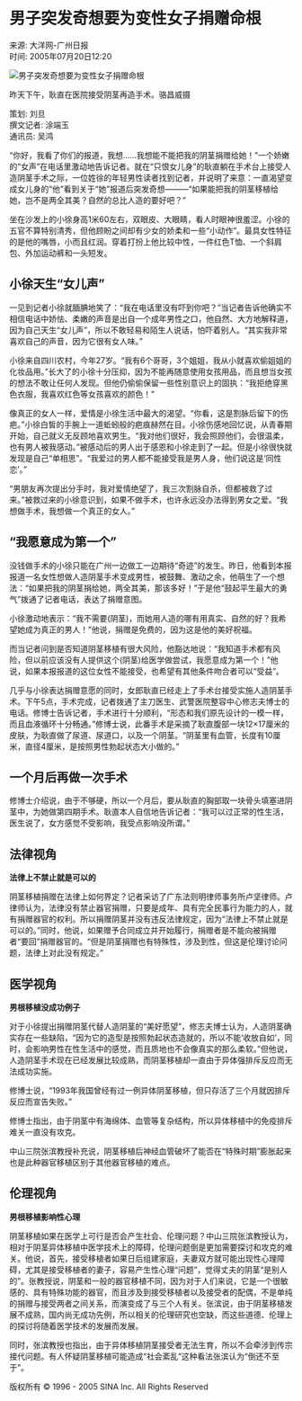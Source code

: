 # 男子突发奇想要为变性女子捐赠命根

来源: 大洋网-广州日报  
时间: 2005年07月20日12:20  

![男子突发奇想要为变性女子捐赠命根](http://image2.sina.com.cn/dy/s/p/2005-07-20/U626P1T1D7275507F21DT20050720122025.jpg)  

昨天下午，耿直在医院接受阴茎再造手术。骆昌威摄

策划: 刘旦  
撰文记者: 涂端玉  
通讯员: 吴鸿  

“你好，我看了你们的报道，我想……我想能不能把我的阴茎捐赠给她！”一个娇嫩的“女声”在电话里激动地告诉记者。就在“只恨女儿身”的耿直躺在手术台上接受人造阴茎手术之际，一位姓徐的年轻男性读者找到记者，并说明了来意：一直渴望变成女儿身的“他”看到关于“她”报道后突发奇想———“如果能把我的阴茎移植给她，岂不是两全其美？自然的总比人造的要好吧？”

坐在沙发上的小徐身高1米60左右，双眼皮、大眼睛，看人时眼神很羞涩。小徐的五官不算特别清秀，但他顾盼之间却有少女的娇柔和一些“小动作”。最具女性特征的是他的嘴唇，小而且红润。穿着打扮上他比较中性，一件红色T恤、一个斜肩包、外加运动裤和一头短发。

## 小徐天生“女儿声”

一见到记者小徐就腼腆地笑了：“我在电话里没有吓到你吧？”当记者告诉他确实不相信电话中娇怯、柔嫩的声音是出自一个成年男性之口，他自然、大方地解释道，因为自己天生“女儿声”，所以不敢轻易和陌生人说话，怕吓着别人。“其实我非常喜欢自己的声音，因为它很有女人味。”

小徐来自四川农村，今年27岁。“我有6个哥哥，3个姐姐，我从小就喜欢偷姐姐的化妆品用。”长大了的小徐十分压抑，因为不能再随意使用女孩用品，而且想当女孩的想法不敢让任何人发现。但他仍偷偷保留一些性别意识上的固执：“我拒绝穿黑色衣服，我喜欢红色等女孩喜欢的颜色！”

像真正的女人一样，爱情是小徐生活中最大的渴望。“你看，这是割脉后留下的伤疤。”小徐白皙的手腕上一道蚯蚓般的疤痕赫然在目。小徐伤感地回忆说，从青春期开始，自己就义无反顾地喜欢男生。“我对他们很好，我会照顾他们，会很温柔，也有男人被我感动。”被感动后的男人出于感恩和小徐走到了一起。但是小徐很快就发现是自己“单相思”。“我爱过的男人都不能接受我是男人身，他们说这是‘同性恋’。”

“男朋友再次提出分手时，我对爱情绝望了，我三次割脉自杀，但都被救了过来。”被救过来的小徐意识到，如果不做手术，也许永远没办法得到男女之爱。“我想做手术，我想做一个真正的女人。”

## “我愿意成为第一个”

没钱做手术的小徐只能在广州一边做工一边期待“奇迹”的发生。昨日，他看到本报报道一名女性想做人造阴茎手术变成男性，被鼓舞、激动之余，他萌生了一个想法：“如果把我的阴茎捐给她，两全其美，那该多好！”于是他“鼓起平生最大的勇气”拨通了记者电话，表达了捐赠意图。

小徐激动地表示：“我不需要(阴茎)，而她用人造的哪有用真实、自然的好？我希望她成为真正的男人！”他说，捐赠是免费的，因为这是他的美好祝福。

而当记者问到是否知道阴茎移植有很大风险，他豁达地说：“我知道手术都有风险，但以前应该没有人提供这个(阴茎)给医学做尝试，我愿意成为第一个！”他说，如果本报报道的这位女性不能接受，也希望有其他条件吻合者可以“受益”。

几乎与小徐表达捐赠意愿的同时，女郎耿直已经走上了手术台接受实施人造阴茎手术。下午5点，手术完成，记者拨通了主刀医生、武警医院整容中心修志夫博士的电话。修博士告诉记者，手术进行十分顺利，“形态和我们原先设计的一模一样，而且血液循环十分畅通。”修博士说，此番手术是采摘了耿直腹部一块12×17厘米的皮肤，为耿直做了尿道、尿道口，以及一个阴茎。“阴茎里有血管，长度有10厘米，直径4厘米，是按照男性勃起状态大小做的。”

## 一个月后再做一次手术

修博士介绍说，由于不够硬，所以一个月后，要从耿直的胸部取一块骨头填塞进阴茎中，为她做第四期手术。耿直本人自信地告诉记者：“我可以过正常的性生活，医生说了，女方感觉不受影响，我受点影响没所谓。”

## 法律视角

**法律上不禁止就是可以的**

阴茎移植捐赠在法律上如何界定？记者采访了广东法则明律师事务所卢坚律师。卢律师认为，法律没有禁止器官捐赠，只要是成年、具有完全民事行为能力的人，就有捐赠器官的权利。所以捐赠阴茎并没有违反法律规定，因为“法律上不禁止就是可以的。”同时，他说，如果赠予合同成立并开始履行，捐赠者是不能向被捐赠者“要回”捐赠器官的。“但是阴茎捐赠也有特殊性，涉及到性，但这是伦理讨论问题，法律上对此没有规定。”

## 医学视角

**男根移植没成功例子**

对于小徐提出捐赠阴茎代替人造阴茎的“美好愿望”，修志夫博士认为，人造阴茎确实存在一些缺陷，“因为它的造型是按照勃起状态造就的，所以不能‘收放自如’，同时，会影响男性在性生活中的感觉，而且质地也不会像真实的那么柔软。”但他说，人造阴茎手术现在已经发展比较成熟，而阴茎移植却一直由于异体强排斥反应而无法成功实施。

修博士说，“1993年我国曾经有过一例异体阴茎移植，但只存活了三个月就因排斥反应而宣告失败。”

修博士指出，由于阴茎中有海绵体、血管等复杂结构，所以异体移植中的免疫排斥难关一直没有攻克。

中山三院张滨教授补充说，阴茎移植后神经血管破坏了能否在“特殊时期”膨胀起来也是此种器官移植区别于其他器官移植的难点。

## 伦理视角

**男根移植影响性心理**

阴茎移植如果在医学上可行是否会产生社会、伦理问题？中山三院张滨教授认为，相对于阴茎异体移植中医学技术上的障碍，伦理问题倒是更加需要探讨和攻克的难关。他说，首先，接受移植者如果日后组建家庭，夫妻双方就可能出现性心理障碍，尤其是接受移植者的妻子，容易产生性心理“问题”，觉得丈夫的阴茎“是别人的”。张教授说，阴茎和一般的器官移植不同，因为对于人们来说，它是一个很敏感的、具有特殊功能的器官，而且涉及到接受移植者以及接受者的配偶，不是单纯的捐赠与接受两者之间关系，而演变成了与三个人有关。张滨说，由于阴茎移植发展不成熟，国内尚无成功先例，所以相关的伦理研究也空缺，而这些道德、伦理上的探讨将随着医学技术的发展而发展。

同时，张滨教授也指出，由于异体移植阴茎接受者无法生育，所以不会牵涉到传宗接代问题。有人怀疑阴茎移植可能造成“社会紊乱”这种看法张滨认为“倒还不至于”。 

版权所有 © 1996 - 2005 SINA Inc. All Rights Reserved
<!-- tcd_original_link http://news.sina.com.cn/s/p/2005-07-20/12207275507.shtml -->
